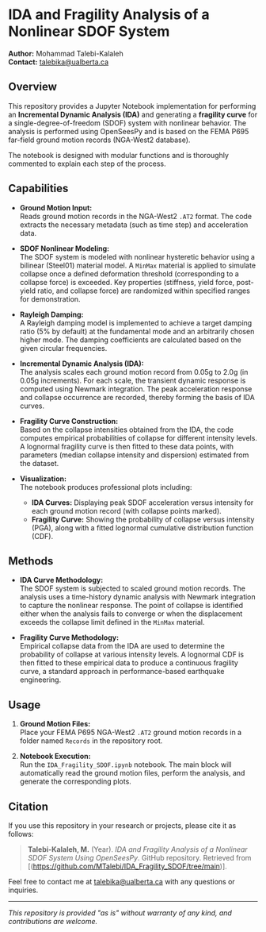 # IDA and Fragility Analysis of a Nonlinear SDOF System

**Author:** Mohammad Talebi-Kalaleh  
**Contact:** [talebika@ualberta.ca](mailto:talebika@ualberta.ca)

## Overview

This repository provides a Jupyter Notebook implementation for performing an **Incremental Dynamic Analysis (IDA)** and generating a **fragility curve** for a single-degree-of-freedom (SDOF) system with nonlinear behavior. The analysis is performed using OpenSeesPy and is based on the FEMA P695 far-field ground motion records (NGA-West2 database).

The notebook is designed with modular functions and is thoroughly commented to explain each step of the process.

## Capabilities

- **Ground Motion Input:**  
  Reads ground motion records in the NGA-West2 `.AT2` format. The code extracts the necessary metadata (such as time step) and acceleration data.

- **SDOF Nonlinear Modeling:**  
  The SDOF system is modeled with nonlinear hysteretic behavior using a bilinear (Steel01) material model. A `MinMax` material is applied to simulate collapse once a defined deformation threshold (corresponding to a collapse force) is exceeded. Key properties (stiffness, yield force, post-yield ratio, and collapse force) are randomized within specified ranges for demonstration.

- **Rayleigh Damping:**  
  A Rayleigh damping model is implemented to achieve a target damping ratio (5% by default) at the fundamental mode and an arbitrarily chosen higher mode. The damping coefficients are calculated based on the given circular frequencies.

- **Incremental Dynamic Analysis (IDA):**  
  The analysis scales each ground motion record from 0.05g to 2.0g (in 0.05g increments). For each scale, the transient dynamic response is computed using Newmark integration. The peak acceleration response and collapse occurrence are recorded, thereby forming the basis of IDA curves.

- **Fragility Curve Construction:**  
  Based on the collapse intensities obtained from the IDA, the code computes empirical probabilities of collapse for different intensity levels. A lognormal fragility curve is then fitted to these data points, with parameters (median collapse intensity and dispersion) estimated from the dataset.

- **Visualization:**  
  The notebook produces professional plots including:  
  - **IDA Curves:** Displaying peak SDOF acceleration versus intensity for each ground motion record (with collapse points marked).  
  - **Fragility Curve:** Showing the probability of collapse versus intensity (PGA), along with a fitted lognormal cumulative distribution function (CDF).

## Methods

- **IDA Curve Methodology:**  
  The SDOF system is subjected to scaled ground motion records. The analysis uses a time-history dynamic analysis with Newmark integration to capture the nonlinear response. The point of collapse is identified either when the analysis fails to converge or when the displacement exceeds the collapse limit defined in the `MinMax` material.

- **Fragility Curve Methodology:**  
  Empirical collapse data from the IDA are used to determine the probability of collapse at various intensity levels. A lognormal CDF is then fitted to these empirical data to produce a continuous fragility curve, a standard approach in performance-based earthquake engineering.

## Usage

1. **Ground Motion Files:**  
   Place your FEMA P695 NGA-West2 `.AT2` ground motion records in a folder named `Records` in the repository root.

2. **Notebook Execution:**  
   Run the `IDA_Fragility_SDOF.ipynb` notebook. The main block will automatically read the ground motion files, perform the analysis, and generate the corresponding plots.

## Citation

If you use this repository in your research or projects, please cite it as follows:

> **Talebi-Kalaleh, M.** (Year). *IDA and Fragility Analysis of a Nonlinear SDOF System Using OpenSeesPy*. GitHub repository. Retrieved from [(https://github.com/MTalebi/IDA_Fragility_SDOF/tree/main)].

Feel free to contact me at [talebika@ualberta.ca](mailto:talebika@ualberta.ca) with any questions or inquiries.

---

*This repository is provided "as is" without warranty of any kind, and contributions are welcome.*
